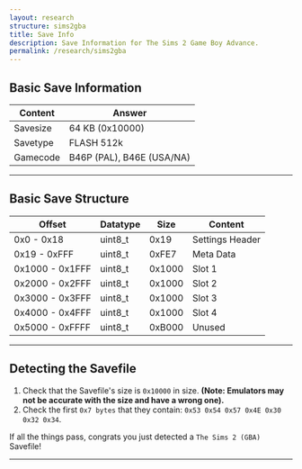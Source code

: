```yaml
---
layout: research
structure: sims2gba
title: Save Info
description: Save Information for The Sims 2 Game Boy Advance.
permalink: /research/sims2gba
---
```


## Basic Save Information

| Content  | Answer                                               |
| -------- | ---------------------------------------------------- |
| Savesize | 64 KB (0x10000)                                      |
| Savetype | FLASH 512k                                           |
| Gamecode | B46P (PAL), B46E (USA/NA)                            |

<hr>


## Basic Save Structure

| Offset          | Datatype | Size   | Content         |
| --------------- | -------- | ------ | --------------- |
| 0x0 - 0x18      | uint8_t  | 0x19   | Settings Header |
| 0x19 - 0xFFF    | uint8_t  | 0xFE7  | Meta Data       |
| 0x1000 - 0x1FFF | uint8_t  | 0x1000 | Slot 1          |
| 0x2000 - 0x2FFF | uint8_t  | 0x1000 | Slot 2          |
| 0x3000 - 0x3FFF | uint8_t  | 0x1000 | Slot 3          |
| 0x4000 - 0x4FFF | uint8_t  | 0x1000 | Slot 4          |
| 0x5000 - 0xFFFF | uint8_t  | 0xB000 | Unused          |

<hr>


## Detecting the Savefile
1. Check that the Savefile's size is `0x10000` in size. **(Note: Emulators may not be accurate with the size and have a wrong one).**
2. Check the first `0x7 bytes` that they contain: `0x53 0x54 0x57 0x4E 0x30 0x32 0x34`.

If all the things pass, congrats you just detected a `The Sims 2 (GBA)` Savefile!
<hr>